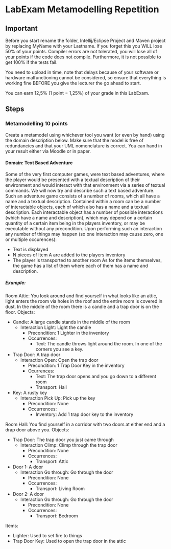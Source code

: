 # LabExam Metamodelling Repetition

## Important
Before you start rename the folder, Intellij/Eclipse Project and Maven project by replacing MyName with your Lastname. If you forget this you WILL lose 50% of your points. 
Compiler errors are not tolerated, you will lose all of your points if the code does not compile. Furthermore, it is not possible to get 100% if the tests fail.

You need to upload in time, note that delays because of your software or hardware malfunctioning cannot be considered, so ensure that everything is working fine BEFORE you give the lecturer the go ahead to start. 

You can earn 12,5% (1 point = 1,25%) of your grade in this LabExam.

## Steps

### Metamodelling 10 points

Create a metamodel using whichever tool you want (or even by hand) using the domain description below. Make sure that the model is free of redundancies and that your UML nomenclature is correct. You can hand in your result either via Moodle or in paper.

#### Domain: Text Based Adventure

Some of the very first computer games, were text based adventures, where the player would be presented with a textual description of their environment and would interact with that environment via a series of textual commands. We will now try and describe such a text based adventure. Such an adventure game consists of a number of rooms, which all have a name and a textual description. Contained within a room can be a number of interactable objects, each of which also has a name and a textual description. Each interactable object has a number of possible interactions (which have a name and description), which may depend on a certain quantity of a certain item being in the players inventory, or may be executable without any precondition. Upon performing such an interaction any number of things may happen (so one interaction may cause zero, one or multiple occurences): 
- Text is displayed
- N pieces of Item A are added to the players inventory
- The player is transported to another room
As for the items themselves, the game has a list of them where each of them has a name and description. 

##### Example: 

Room Attic: You look around and find yourself in what looks like an attic, light enters the room via holes in the roof and the entire room is covered in dust. In the middle of the room there is a candle and a trap door is on the floor.
Objects:
- Candle: A large candle stands in the middle of the room
	- Interaction Light: Light the candle
		- Precondition: 1 Lighter in the inventory
		- Occurrences:
			- Text: The candle throws light around the room. In one of the corners you see a key.
- Trap Door: A trap door 
	- Interaction Open: Open the trap door
		- Precondition: 1 Trap Door Key in the inventory
		- Ocurrences:
			- Text: The trap door opens and you go down to a different room
			- Transport: Hall
- Key: A rusty key
	- Interaction Pick Up: Pick up the key
		- Precondition: None
		- Occurrences: 
			- Inventory: Add 1 trap door key to the inventory

Room Hall: You find yourself in a corridor with two doors at either end and a drap door above you. 
Objects:
- Trap Door: The trap door you just came through
	- Interaction Climp: Climp through the trap door
		- Precondition: None
		- Occurrences:
			- Transport: Attic
- Door 1: A door
	- Interaction Go through: Go through the door
		- Precondition: None
		- Occurrences: 
			- Transport: Living Room
- Door 2: A door
	- Interaction Go through: Go through the door
		- Precondition: None
		- Occurrences: 
			- Transport: Bedroom

Items: 
- Lighter: Used to set fire to things
- Trap Door Key: Used to open the trap door in the attic